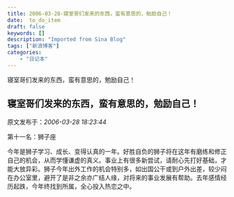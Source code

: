 ```yaml
---
title: 2006-03-28-寝室哥们发来的东西，蛮有意思的，勉励自己！
date:  to_do_item
draft: false
keywords: []
description: "Imported from Sina Blog"
tags: ["新浪博客"]
categories: 
    - "日记本"
---
```

寝室哥们发来的东西，蛮有意思的，勉励自己！
## 寝室哥们发来的东西，蛮有意思的，勉励自己！

 原文发布于：*2006-03-28 18:23:44*

第十一名：狮子座   

今年是狮子学习、成长、变得认真的一年。好胜自负的狮子将在这年有磨练和修正自己的机会，从而学懂谦虚的真义。事业上有很多新尝试，请耐心先打好基础，才能大放异彩。狮子今年出外工作的机会特别多，如出国公干或到户外出差，较少闷在办公室里，避开了是非之余亦广结人缘，对将来的事业发展有帮助。去年感情经历起跌，今年终找到所属，全心投入热恋之中。


